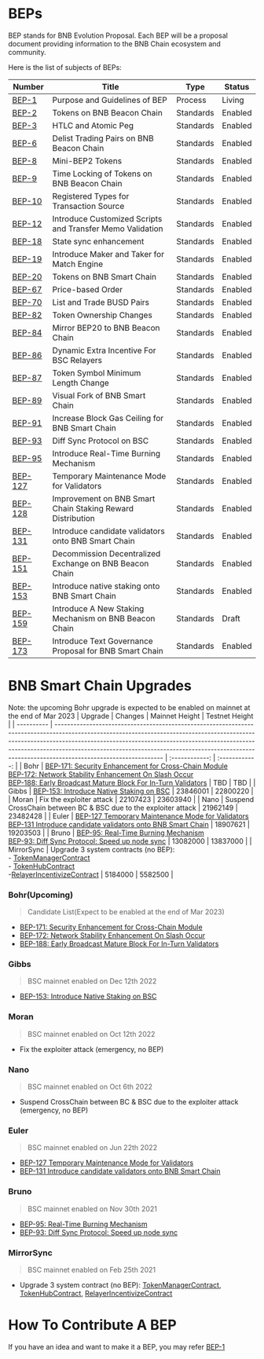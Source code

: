 # BEPs

BEP stands for BNB Evolution Proposal. Each BEP will be a proposal document providing information to the BNB Chain ecosystem and community.


Here is the list of subjects of BEPs:

| Number               | Title                                                      | Type      | Status  |
| -------------------- | ---------------------------------------------------------- | --------- | ------- |
| [BEP-1](BEP1.md)     | Purpose and Guidelines of BEP                              | Process   | Living  |
| [BEP-2](BEP2.md)     | Tokens on BNB Beacon Chain                                 | Standards | Enabled |
| [BEP-3](BEP3.md)     | HTLC and Atomic Peg                                        | Standards | Enabled |
| [BEP-6](BEP6.md)     | Delist Trading Pairs on BNB Beacon Chain                   | Standards | Enabled |
| [BEP-8](BEP8.md)     | Mini-BEP2 Tokens                                           | Standards | Enabled |
| [BEP-9](BEP9.md)     | Time Locking of Tokens on BNB Beacon Chain                 | Standards | Enabled |
| [BEP-10](BEP10.md)   | Registered Types for Transaction Source                    | Standards | Enabled |
| [BEP-12](BEP12.md)   | Introduce Customized Scripts and Transfer Memo Validation  | Standards | Enabled |
| [BEP-18](BEP18.md)   | State sync enhancement                                     | Standards | Enabled |
| [BEP-19](BEP19.md)   | Introduce Maker and Taker for Match Engine                 | Standards | Enabled |
| [BEP-20](BEP20.md)   | Tokens on BNB Smart Chain                                  | Standards | Enabled |
| [BEP-67](BEP67.md)   | Price-based Order                                          | Standards | Enabled |
| [BEP-70](BEP70.md)   | List and Trade BUSD Pairs                                  | Standards | Enabled |
| [BEP-82](BEP82.md)   | Token Ownership Changes                                    | Standards | Enabled |
| [BEP-84](BEP84.md)   | Mirror BEP20 to BNB Beacon Chain                           | Standards | Enabled |
| [BEP-86](BEP86.md)   | Dynamic Extra Incentive For BSC Relayers                   | Standards | Enabled |
| [BEP-87](BEP87.md)   | Token Symbol Minimum Length Change                         | Standards | Enabled |
| [BEP-89](BEP89.md)   | Visual Fork of BNB Smart Chain                             | Standards | Enabled |
| [BEP-91](BEP91.md)   | Increase Block Gas Ceiling for BNB Smart Chain             | Standards | Enabled |
| [BEP-93](BEP93.md)   | Diff Sync Protocol on BSC                                  | Standards | Enabled |
| [BEP-95](BEP95.md)   | Introduce Real-Time Burning Mechanism                      | Standards | Enabled |
| [BEP-127](BEP127.md) | Temporary Maintenance Mode for Validators                  | Standards | Enabled |
| [BEP-128](BEP128.md) | Improvement on BNB Smart Chain Staking Reward Distribution | Standards | Enabled |
| [BEP-131](BEP131.md) | Introduce candidate validators onto BNB Smart Chain        | Standards | Enabled |
| [BEP-151](BEP151.md) | Decommission Decentralized Exchange on BNB Beacon Chain    | Standards | Enabled |
| [BEP-153](BEP153.md) | Introduce native staking onto BNB Smart Chain              | Standards | Enabled |
| [BEP-159](BEP159.md) | Introduce A New Staking Mechanism on BNB Beacon Chain      | Standards | Draft   |
| [BEP-173](BEP173.md) | Introduce Text Governance Proposal for BNB Smart Chain     | Standards | Enabled |

# BNB Smart Chain Upgrades
Note: the upcoming Bohr upgrade is expected to be enabled on mainnet at the end of Mar 2023
| Upgrade    | Changes                                                                                                                                                                                                                                                                                                                                                    | Mainnet Height | Testnet Height |
| ---------- | ---------------------------------------------------------------------------------------------------------------------------------------------------------------------------------------------------------------------------------------------------------------------------------------------------------------------------------------------------------- | :------------: | :------------: |
| Bohr       | [BEP-171: Security Enhancement for Cross-Chain Module](https://github.com/bnb-chain/BEPs/pull/171) <br />[BEP-172: Network Stability Enhancement On Slash Occur](https://github.com/bnb-chain/BEPs/pull/172)<br />[BEP-188: Early Broadcast Mature Block For In-Turn Validators](https://github.com/bnb-chain/BEPs/pull/188)                               |      TBD       |      TBD       |
| Gibbs      | [BEP-153: Introduce Native Staking on BSC](BEP153.md)                                                                                                                                                                                                                                                                                                      |    23846001    |    22800220    |
| Moran      | Fix the exploiter attack                                                                                                                                                                                                                                                                                                                                   |    22107423    |    23603940    |
| Nano       | Suspend CrossChain between BC & BSC due to the exploiter attack                                                                                                                                                                                                                                                                                            |    21962149    |    23482428    |
| Euler      | [BEP-127 Temporary Maintenance Mode for Validators](127.md)<br /> [BEP-131 Introduce candidate validators onto BNB Smart Chain](131.md)                                                                                                                                                                                                                    |    18907621    |    19203503    |
| Bruno      | [BEP-95: Real-Time Burning Mechanism ](95.md)<br /> [BEP-93: Diff Sync Protocol: Speed up node sync](93.md)                                                                                                                                                                                                                                                |    13082000    |    13837000    |
| MirrorSync | Upgrade 3 system contracts (no BEP):<br /> - [TokenManagerContract](https://bscscan.com/address/0x0000000000000000000000000000000000001008)<br /> - [TokenHubContract](https://bscscan.com/address/0x0000000000000000000000000000000000001004)<br /> -[RelayerIncentivizeContract](https://bscscan.com/address/0x0000000000000000000000000000000000001005) |    5184000     |    5582500     |



### Bohr(Upcoming)
> Candidate List(Expect to be enabled at the end of Mar 2023)
- [BEP-171: Security Enhancement for Cross-Chain Module](https://github.com/bnb-chain/BEPs/pull/171)
- [BEP-172: Network Stability Enhancement On Slash Occur](https://github.com/bnb-chain/BEPs/pull/172)
- [BEP-188: Early Broadcast Mature Block For In-Turn Validators](https://github.com/bnb-chain/BEPs/pull/188)

### Gibbs
> BSC mainnet enabled on Dec 12th 2022
- [BEP-153: Introduce Native Staking on BSC](BEP153.md)

### Moran
> BSC mainnet enabled on Oct 12th 2022
- Fix the exploiter attack (emergency, no BEP)

### Nano
> BSC mainnet enabled on Oct 6th 2022
- Suspend CrossChain between BC & BSC due to the exploiter attack (emergency, no BEP)

### Euler
> BSC mainnet enabled on Jun 22th 2022
- [BEP-127 Temporary Maintenance Mode for Validators](127.md)
- [BEP-131 Introduce candidate validators onto BNB Smart Chain](131.md)

### Bruno
> BSC mainnet enabled on Nov 30th 2021
- [BEP-95: Real-Time Burning Mechanism ](95.md)
- [BEP-93: Diff Sync Protocol: Speed up node sync](93.md)

### MirrorSync
> BSC mainnet enabled on Feb 25th 2021
- Upgrade 3 system contract (no BEP):
  [TokenManagerContract](https://bscscan.com/address/0x0000000000000000000000000000000000001008), [TokenHubContract](https://bscscan.com/address/0x0000000000000000000000000000000000001004), [RelayerIncentivizeContract](https://bscscan.com/address/0x0000000000000000000000000000000000001005)


# How To Contribute A BEP
If you have an idea and want to make it a BEP, you may refer [BEP-1](BEP1.md)